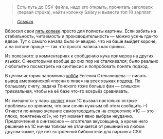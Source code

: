 ﻿> Есть путь до CSV-файла, надо его открыть, прочитать заголовок (первая строка), найти колонку Salary и вывести топ 10 зарплат.

> *[Ссылка](https://t.me/nikitonsky_chat/26402)*

Вбросил свои [пять копеек](https://gist.github.com/tonsky/881d5d8c4fbed818fe2905a7591a91e0#file-vkostyanetsky-1c) просто для полноты картины. Если забить на стабильность, читаемость и производительность — можно усечь где-то вдвое. Тут с самого начала было очевидно, что на баше выйдет короче, а на питоне проще — так что просто написал как привык.

Из полезного: в комментариях к сообщению куча примеров на других языках. С некоторыми вообще до сих пор не сталкивался; было реально любопытно посмотреть на синтаксис и попробовать понять подход.

В целом история напомнила [хобби](https://bolknote.ru/tags/beer99/) Евгения Степанищева — писать вывод американской «песни о пиве» на всех языках подряд. По большому счету, задача Тонского тоже больше фан — слишком тривиальная, чтобы на её базе что-то всерьёз сравнивать.

Из смешного: у пары [коллег](https://t.me/nikitonsky_pub/201?comment=26703) язык 1С вызвал настолько острые проблемы со зрением, что они сочли нужным об этом сообщить :-) Отчасти понимаю желание самоутвердиться на стереотипе «1С — это плохо, понятненько?», но тут момент явно выбран неудачно. Предпочтения в синтаксисе — оголтелая вкусовщина, а кроме него решение на 1С ничем толком не отличается от решений на любом другом языке, где нет встроенной библиотеки для парсинга CSV.